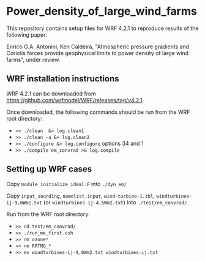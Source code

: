 # Power_density_of_large_wind_farms

This repository contains setup files for WRF 4.2.1 to reproduce results of the following paper:

Enrico G.A. Antonini, Ken Caldeira, "Atmospheric pressure gradients and Coriolis forces provide geophysical limits to power density of large wind farms", under review.

## WRF installation instructions

WRF 4.2.1 can be downloaded from https://github.com/wrfmodel/WRF/releases/tag/v4.2.1

Once downloaded, the following commands should be run from the WRF root directory:

* `>> ./clean  &> log.clean1`
* `>> ./clean -a &> log.clean2`
* `>> ./configure &> log.configure` options 34 and 1
* `>> ./compile em_convrad >& log.compile`


## Setting up WRF cases

Copy `module_initialize_ideal.F` into `./dyn_em/`

Copy  `input_sounding`, `namelist.input`, `wind-turbine-1.tbl`, `windturbines-ij-9,0Wm2.txt` (or `windturbines-ij-4,5Wm2.txt`)  into `./test/em_convrad/`

Run from the WRF root directory:

* `>> cd test/em_convrad/`
* `>> ./run_me_first.csh`
* `>> rm ozone*`
* `>> rm RRTMG_*`
* `>> mv windturbines-ij-9,0Wm2.txt windturbines-ij.txt`
